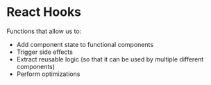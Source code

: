 # React Hooks

Functions that allow us to:

<v-clicks>

* Add component state to functional components
* Trigger side effects
* Extract reusable logic (so that it can be used by multiple different components)
* Perform optimizations

</v-clicks>

<!--
* Also mention other hooks (`useCallback etc.`)
* Show official hooks docs
-->
